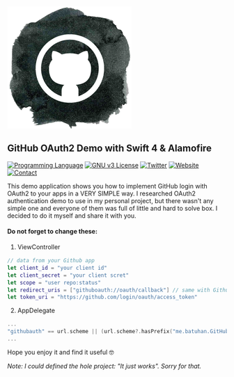 ![GitHub OAuth2 Demo](https://github.com/batuhankok/github-oauth2-demo/raw/master/github-icon.png "GitHub OAuth2 Demo")

## GitHub OAuth2 Demo with Swift 4 & Alamofire

[![Programming Language](https://img.shields.io/badge/languages-Swift_4-green.svg?style=flat)](#)
[![GNU v3 License](https://img.shields.io/badge/license-GNU-yellow.svg?style=flat)](http://choosealicense.com/licenses/gpl-3.0/)
[![Twitter](https://img.shields.io/badge/twitter-@BatuhanKok-blue.svg?style=flat)](http://twitter.com/BatuhanKok)
[![Website](https://img.shields.io/badge/website-batuhan.me-lightgrey.svg?style=flat)](http://batuhan.me)
[![Contact](https://img.shields.io/badge/contact-here!-brightgreen.svg?style=flat)](http://batuhan.me/contact)

This demo application shows you how to implement GitHub login with OAuth2 to your apps in a VERY SIMPLE way.
I researched OAuth2 authentication demo to use in my personal project, but there wasn't any simple one and everyone of them was full of little and hard to solve box. I decided to do it myself and share it with you.

#### Do not forget to change these:

1. ViewController
```swift
// data from your Github app
let client_id = "your client id"
let client_secret = "your client scret"
let scope = "user repo:status"
let redirect_uris = ["githuboauth://oauth/callback"] // same with Github app settings
let token_uri = "https://github.com/login/oauth/access_token"
```
2. AppDelegate
```swift
...
"githubauth" == url.scheme || (url.scheme?.hasPrefix("me.batuhan.GitHubAuth")) // change the schemes
...
```


Hope you enjoy it and find it useful 🤓

*Note: I could defined the hole project: "It just works". Sorry for that.*
